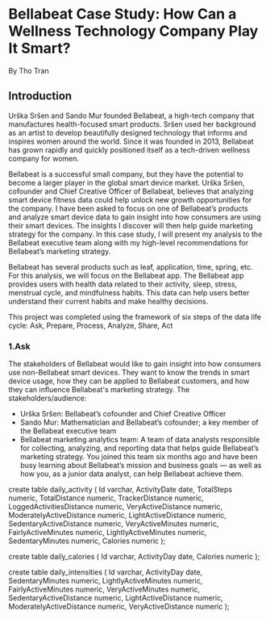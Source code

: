 # Bellabeat Case Study: How Can a Wellness Technology Company Play It Smart?
By Tho Tran

## Introduction
Urška Sršen and Sando Mur founded Bellabeat, a high-tech company that manufactures health-focused smart products. Sršen used her background as an artist to develop beautifully designed technology that informs and inspires women around the world. Since it was founded in 2013, Bellabeat has grown rapidly and quickly positioned itself as a tech-driven wellness company for women. 

Bellabeat is a successful small company, but they have the potential to become a larger player in the global smart device market. Urška Sršen, cofounder and Chief Creative Officer of Bellabeat, believes that analyzing smart device fitness data could help unlock new growth opportunities for the company. I have been asked to focus on one of Bellabeat’s products and analyze smart device data to gain insight into how consumers are using their smart devices. The insights I discover will then help guide marketing strategy for the company. In this case study, I will present my analysis to the Bellabeat executive team along with my high-level recommendations for Bellabeat’s marketing strategy. 

Bellabeat has several products such as leaf, application, time, spring, etc. For this analysis, we will focus on the Bellabeat app. The Bellabeat app provides users with health data related to their activity, sleep, stress, menstrual cycle, and mindfulness habits. This data can help users better understand their current habits and make healthy decisions.

This project was completed using the framework of six steps of the data life cycle: Ask, Prepare, Process, Analyze, Share, Act

### 1.Ask
The stakeholders of Bellabeat would like to gain insight into how consumers use non-Bellabeat smart devices. They want to know the trends in smart device usage, how they can be applied to Bellabeat customers, and how they can influence Bellabeat's marketing strategy.
The stakeholders/audience:
+ Urška Sršen: Bellabeat’s cofounder and Chief Creative Officer 
+ Sando Mur: Mathematician and Bellabeat’s cofounder; a key member of the Bellabeat executive team
+ Bellabeat marketing analytics team: A team of data analysts responsible for collecting, analyzing, and reporting data that helps guide Bellabeat’s marketing strategy. You joined this team six months ago and have been busy learning about Bellabeat’s mission and business goals — as well as how you, as a junior data analyst, can help Bellabeat achieve them.

create table daily_activity
(
Id varchar,
ActivityDate date,
TotalSteps numeric,
TotalDistance	numeric,
TrackerDistance	numeric,
LoggedActivitiesDistance numeric,
VeryActiveDistance numeric,
ModeratelyActiveDistance numeric,
LightActiveDistance numeric,
SedentaryActiveDistance numeric,
VeryActiveMinutes numeric,
FairlyActiveMinutes numeric,
LightlyActiveMinutes numeric,
SedentaryMinutes numeric,
Calories numeric
);

create table daily_calories
(
Id varchar,
ActivityDay date,
Calories numeric
);

create table daily_intensities
(
Id	varchar,
ActivityDay	date,
SedentaryMinutes numeric,
LightlyActiveMinutes numeric,
FairlyActiveMinutes	numeric,
VeryActiveMinutes numeric,
SedentaryActiveDistance	numeric,
LightActiveDistance	numeric,
ModeratelyActiveDistance numeric,
VeryActiveDistance numeric
);
